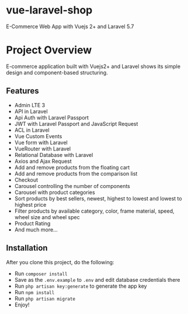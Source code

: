 # vue-laravel-shop

E-Commerce Web App with Vuejs 2+ and Laravel 5.7


# Project Overview

E-commerce application built with Vuejs2+ and Laravel shows its simple design and component-based structuring.


## Features
- Admin LTE 3
- API in Laravel
- Api Auth with Laravel Passport
- JWT with Laravel Passport and JavaScript Request
- ACL in Laravel
- Vue Custom Events
- Vue form with Laravel
- VueRouter with Laravel
- Relational Database with Laravel
- Axios and Ajax Request
- Add and remove products from the floating cart
- Add and remove products from the comparison list
- Checkout
- Carousel controlling the number of components
- Carousel with product categories
- Sort products by best sellers, newest, highest to lowest and lowest to highest price
- Filter products by available category, color, frame material, speed, wheel size and wheel spec
- Product Rating
- And much more...


## Installation
After you clone this project, do the following:
- Run `composer install`
- Save as the `.env.example` to `.env` and edit database credentials there
- Run `php artisan key:generate` to generate the app key
- Run `npm install`
- Run `php artisan migrate`
- Enjoy!
